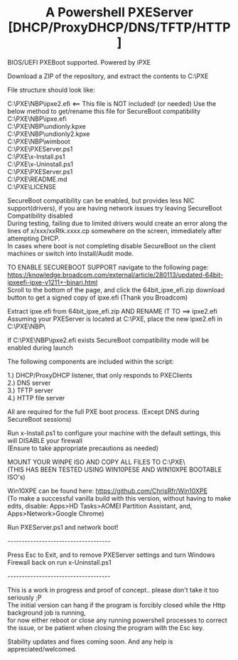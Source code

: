 <h1 align="center">A Powershell PXEServer [DHCP/ProxyDHCP/DNS/TFTP/HTTP]</h1>
 
 BIOS/UEFI PXEBoot supported. Powered by iPXE
 
Download a ZIP of the repository, and extract the contents to C:\PXE<br> 

File structure should look like:<br> 

C:\PXE\NBP\ipxe2.efi <== This file is NOT included! (or needed) Use the below method to get/rename this file for SecureBoot compatibility<br> 
C:\PXE\NBP\ipxe.efi<br> 
C:\PXE\NBP\undionly.kpxe<br> 
C:\PXE\NBP\undionly2.kpxe<br> 
C:\PXE\NBP\wimboot<br> 
C:\PXE\PXEServer.ps1<br> 
C:\PXE\x-Install.ps1<br> 
C:\PXE\x-Uninstall.ps1<br> 
C:\PXE\PXEServer.ps1<br> 
C:\PXE\README.md<br> 
C:\PXE\LICENSE<br> 

SecureBoot compatibility can be enabled, but provides less NIC support(drivers), if you are having network issues try leaving SecureBoot Compatibility disabled<br>
During testing, failing due to limited drivers would create an error along the lines of x/xxx/xxRtk.xxxx.cp somewhere on the screen, immediately after attempting DHCP.<br>
In cases where boot is not completing disable SecureBoot on the client machines or switch into Install/Audit mode.

TO ENABLE SECUREBOOT SUPPORT navigate to the following page: <a href="https://knowledge.broadcom.com/external/article/280113/updated-64bit-ipxeefi-ipxe-v1211+-binari.html">https://knowledge.broadcom.com/external/article/280113/updated-64bit-ipxeefi-ipxe-v1211+-binari.html</a><br>
Scroll to the bottom of the page, and click the 64bit_ipxe_efi.zip download button to get a signed copy of ipxe.efi (Thank you Broadcom)<br>

Extract ipxe.efi from 64bit_ipxe_efi.zip AND RENAME IT TO ==> ipxe2.efi<br>
Assuming your PXEServer is located at C:\PXE, place the new ipxe2.efi in C:\PXE\NBP\

If C:\PXE\NBP\ipxe2.efi exists SecureBoot compatibility mode will be enabled during launch<br>

The following components are included within the script:<br> 

1.) DHCP/ProxyDHCP listener, that only responds to PXEClients<br>
2.) DNS server<br>
3.) TFTP server<br>
4.) HTTP file server<br> 

All are required for the full PXE boot process. (Except DNS during SecureBoot sessions) <br> 

Run x-Install.ps1 to configure your machine with the default settings, this will DISABLE your firewall<br> 
(Ensure to take appropriate precautions as needed)<br> 

MOUNT YOUR WINPE ISO AND COPY ALL FILES TO C:\PXE\ <br> 
(THIS HAS BEEN TESTED USING WIN10PESE AND WIN10XPE BOOTABLE ISO's)<br>

Win10XPE can be found here: <a href="https://github.com/ChrisRfr/Win10XPE">https://github.com/ChrisRfr/Win10XPE</a> <br>
(To make a successful vanilla build with this version, without having to make edits, disable: Apps>HD Tasks>AOMEI Partition Assistant, and, Apps>Network>Google Chrome) 

Run PXEServer.ps1 and network boot!<br> 

------------------------------------<br> 

Press Esc to Exit, and to remove PXEServer settings and turn Windows Firewall back on run x-Uninstall.ps1<br> 

------------------------------------<br> 

This is a work in progress and proof of concept.. please don't take it too seriously ;P<br> 
The initial version can hang if the program is forcibly closed while the Http background job is running,<br>
for now either reboot or close any running powershell processes to correct the issue, or be patient when closing the program with the Esc key.<br>

Stability updates and fixes coming soon. And any help is appreciated/welcomed.
